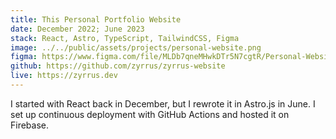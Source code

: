 ```yaml
---
title: This Personal Portfolio Website
date: December 2022; June 2023
stack: React, Astro, TypeScript, TailwindCSS, Figma
image: ../../public/assets/projects/personal-website.png
figma: https://www.figma.com/file/MLDb7qneMHwkDTr5N7cgtR/Personal-Website?node-id=0%3A1&t=RT4oqOPS3gQyVJjv-1
github: https://github.com/zyrrus/zyrrus-website
live: https://zyrrus.dev
---
```


I started with React back in December, but I rewrote it in Astro.js in June. I set up continuous deployment with GitHub Actions and hosted it on Firebase.
